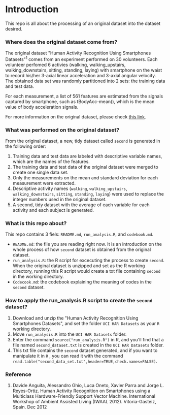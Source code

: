 Introduction
=============
This repo is all about the processing of an original dataset into the dataset desired.


### Where does the original dataset come from?

The original dataset "Human Activity Recognition Using Smartphones Datasets"<sup>1</sup> comes from an experiment performed on 30 volunteers. Each volunteer perfomed 6 activies (walking, walking_upstairs, walking_downstairs, sitting, standing, laying) with smartphone on the waist to record his/her 3-axial linear acceleration and 3-axial angular velocity. The obtained data set was randomly partitioned into 2 sets: the training data and test data.

For each measurement, a list of 561 features are estimated from the signals captured by smartphone, such as tBodyAcc-mean(), which is the mean value of body acceleration signals.

For more information on the original dataset, please check [this link](http://archive.ics.uci.edu/ml/datasets/Human+Activity+Recognition+Using+Smartphones#).


### What was performed on the original dataset?

From the original dataset, a new, tidy dataset called `second` is generated in the following order:
 1. Training data and test data are labeled with descriptive variable names, which are the names of the features.
 2. The training data and test data of the original dataset were merged to create one single data set.
 3. Only the measurements on the mean and standard deviation for each measurement were extracted.
 4. Descriptive activity names (`walking`, `walking_upstairs`, `walking_downstairs`, `sitting`, `standing`, `laying`) were used to replace the integer numbers used in the original dataset.
 5. A second, tidy dataset with the average of each variable for each activity and each subject is generated.  

 
### What is this repo about?

This repo contains 3 fiels: `README.md`, `run_analysis.R`, and `codebook.md`. 
  * `README.md`: the file you are reading right now. It is an introduction on the whole process of how `second` dataset is obtained from the original dataset.  
  * `run_analysis.R`: the R script for excecuting the process to create `second`. When the original dataset is unzipped and set as the R working directory, running this R script would create a txt file containing `second` in the working directory.
  * `Codecook.md`: the codebook explaining the meaning of codes in the `second` dataset.


### How to apply the run_analysis.R script to create the `second` dataset? 
 1. Download and unzip the "Human Activity Recognition Using Smartphones Datasets", and set the folder `UCI HAR Datasets` as your `R` working directory.
 2. Move `run_analysis.R` into the `UCI HAR Datasets` folder.
 3. Enter the command `source("run_analysis.R")` in R, and you'll find that a file named `second_dataset.txt` is created in the `UCI HAR Datasets` folder. 
 4. This txt file contains the `second` dataset generated, and if you want to manipulate it in `R` , you can read it with the command `read.table("second_data_set.txt",header=TRUE,check.names=FALSE)`.   

  
### Reference

 1. Davide Anguita, Alessandro Ghio, Luca Oneto, Xavier Parra and Jorge L. Reyes-Ortiz. Human Activity Recognition on Smartphones using a Multiclass Hardware-Friendly Support Vector Machine. International Workshop of Ambient Assisted Living (IWAAL 2012). Vitoria-Gasteiz, Spain. Dec 2012




